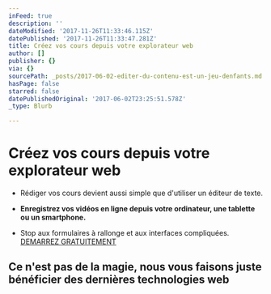 ```yaml
---
inFeed: true
description: ''
dateModified: '2017-11-26T11:33:46.115Z'
datePublished: '2017-11-26T11:33:47.281Z'
title: Créez vos cours depuis votre explorateur web
author: []
publisher: {}
via: {}
sourcePath: _posts/2017-06-02-editer-du-contenu-est-un-jeu-denfants.md
hasPage: false
starred: false
datePublishedOriginal: '2017-06-02T23:25:51.578Z'
_type: Blurb

---
```

# **Créez vos cours depuis votre explorateur web**

* Rédiger vos cours devient aussi simple que d'utiliser un éditeur de texte.

* **Enregistrez vos vidéos en ligne depuis votre ordinateur, une tablette ou un smartphone.**

* Stop aux formulaires à rallonge et aux interfaces compliquées.
[DEMARREZ GRATUITEMENT][0]

## **Ce n'est pas de la magie, nous vous faisons juste bénéficier des dernières technologies web**

[0]: https://cyboolo.eu.auth0.com/login?client=W1jbxu3C003wehR2kbuCJorz9D23hyEB